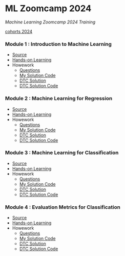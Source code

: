 # ML Zoomcamp 2024
_Machine Learning Zoomcamp 2024 Training_

[cohorts 2024](https://github.com/DataTalksClub/machine-learning-zoomcamp/tree/bd0c3f53ced068fd4cc3c19c789b6558b56b0721/cohorts/2024)

### Module 1 : Introduction to Machine Learning
- [Source](https://github.com/DataTalksClub/machine-learning-zoomcamp/tree/master/01-intro)
- [Hands-on Learning](https://github.com/garjita63/ml-zoomcamp-2024/tree/main/hands-on-learning/module-01)
- Howework
  - [Questions](https://github.com/DataTalksClub/machine-learning-zoomcamp/blob/master/cohorts/2024/01-intro/homework.md)
  - [My Solution Code](https://github.com/garjita63/ml-zoomcamp-2024/blob/main/homework/homework-01.ipynb)
  - [DTC Solution](https://courses.datatalks.club/ml-zoomcamp-2024/homework/hw01)
  - [DTC Solution Code](https://github.com/DataTalksClub/machine-learning-zoomcamp/blob/master/cohorts/2024/01-intro/homework_1.ipynb)
    
### Module 2 : Machine Learning for Regression
- [Source](https://github.com/DataTalksClub/machine-learning-zoomcamp/tree/master/02-regression)
- [Hands-on Learning](https://github.com/garjita63/ml-zoomcamp-2024/blob/main/hands-on-learning/module-02/02-carprice.ipynb)
- Howework
  - [Questions](https://github.com/DataTalksClub/machine-learning-zoomcamp/blob/master/cohorts/2024/02-regression/homework.md)
  - [My Solution Code](https://colab.research.google.com/drive/1bhj9ssSoT1x8UBO321jPBQPCPI-jxIGz?usp=drive_link)
  - [DTC Solution](https://courses.datatalks.club/ml-zoomcamp-2024/homework/hw02)
  - [DTC Solution Code](https://github.com/DataTalksClub/machine-learning-zoomcamp/blob/master/cohorts/2024/02-regression/homework.ipynb)

### Module 3 : Machine Learning for Classification
- [Source](https://github.com/DataTalksClub/machine-learning-zoomcamp/tree/master/03-classification)
- [Hands-on Learning]()
- Howework
  - [Questions](https://github.com/DataTalksClub/machine-learning-zoomcamp/blob/master/cohorts/2024/03-classification/homework.md)
  - [My Solution Code](https://colab.research.google.com/drive/1bhj9ssSoT1x8UBO321jPBQPCPI-jxIGz?usp=drive_link)
  - [DTC Solution](https://courses.datatalks.club/ml-zoomcamp-2024/homework/hw03)
  - [DTC Solution Code](https://github.com/DataTalksClub/machine-learning-zoomcamp/blob/master/cohorts/2024/03-classification/homework_3.ipynb)

### Module 4 : Evaluation Metrics for Classification
- [Source](https://github.com/DataTalksClub/machine-learning-zoomcamp/tree/master/04-evaluation)
- [Hands-on Learning]()
- Howework
  - [Questions](https://github.com/DataTalksClub/machine-learning-zoomcamp/blob/master/cohorts/2024/04-evaluation/homework.md)
  - [My Solution Code](https://colab.research.google.com/drive/1VnBoMlL0GHkOkk6-5rYBdIi2vxwCCwAf?authuser=1#scrollTo=e9a01cc6-c70b-4300-b2b6-2dd64c939f95)
  - [DTC Solution](https://courses.datatalks.club/ml-zoomcamp-2024/homework/hw04)
  - [DTC Solution Code](https://github.com/DataTalksClub/machine-learning-zoomcamp/blob/bd0c3f53ced068fd4cc3c19c789b6558b56b0721/cohorts/2024/04-evaluation/homework.ipynb)

